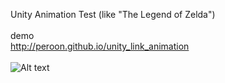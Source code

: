 Unity Animation Test (like "The Legend of Zelda")<br>
<br>
demo<br>
http://peroon.github.io/unity_link_animation<br>
<br>
![Alt text](https://raw.github.com/peroon/unity_link_animation/gh-pages/screenshot.jpg "Optional title")


